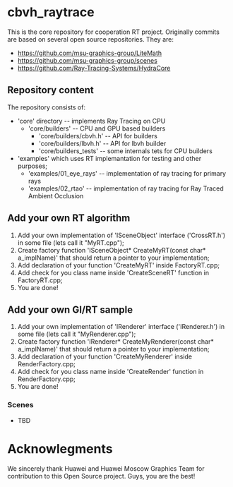 # cbvh_raytrace

This is the core repository for cooperation RT project. Originally commits are based on several open source repositories. They are:

* https://github.com/msu-graphics-group/LiteMath
* https://github.com/msu-graphics-group/scenes
* https://github.com/Ray-Tracing-Systems/HydraCore

## Repository content

The repository consists of:
* 'core' directory -- implements Ray Tracing on CPU
  * 'core/builders' -- CPU and GPU based builders
    * 'core/builders/cbvh.h' -- API for builders
    * 'core/builders/lbvh.h' -- API for lbvh builder
    * 'core/builders_tests' -- some internals tets for CPU builders
* 'examples' which uses RT implemantation for testing and other purposes;
  * 'examples/01_eye_rays' -- implementation of ray tracing for primary rays
  * 'examples/02_rtao'     -- implementation of ray tracing for Ray Traced Ambient Occlusion

## Add your own RT algorithm

1. Add your own implementation of 'ISceneObject' interface ('CrossRT.h') in some file (lets call it "MyRT.cpp");
2. Create factory function 'ISceneObject* CreateMyRT(const char* a_implName)' that should return a pointer to your implementation;
3. Add declaration of your function 'CreateMyRT' inside FactoryRT.cpp;
4. Add check for you class name inside 'CreateSceneRT' function in FactoryRT.cpp;
5. You are done!

## Add your own GI/RT sample

1. Add your own implementation of 'IRenderer' interface ('IRenderer.h') in some file (lets call it "MyRenderer.cpp");
2. Create factory function 'IRenderer* CreateMyRenderer(const char* a_implName)' that should return a pointer to your implementation;
3. Add declaration of your function 'CreateMyRenderer' inside RenderFactory.cpp;
4. Add check for you class name inside 'CreateRender' function in RenderFactory.cpp;
5. You are done!

### Scenes
* TBD

# Acknowlegments 

We sincerely thank Huawei and Huawei Moscow Graphics Team for contribution to this Open Source project. Guys, you are the best!
